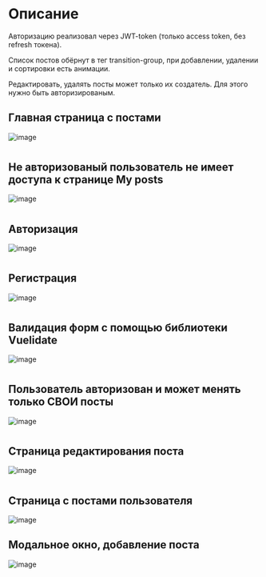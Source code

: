 # Описание
Авторизацию реализовал через JWT-token (только access token, без refresh токена).

Список постов обёрнут в тег transition-group, при добавлении, удалении и сортировки есть анимации.

Редактировать, удалять посты может только их создатель. Для этого нужно быть авторизированым.

## Главная страница с постами
![image](https://github.com/H1mka/Post-app/assets/60039557/1c769a77-4dbd-4275-9ade-fdd361dbdac6)
#

## Не авторизованый пользователь не имеет доступа к странице My posts
![image](https://github.com/H1mka/Post-app/assets/60039557/ada2bafd-7222-4f36-9613-5619c8382a99)

#

## Авторизация
![image](https://github.com/H1mka/Post-app/assets/60039557/9069cf3b-000a-4264-8034-3777bc1ff2af)
#

## Регистрация
![image](https://github.com/H1mka/Post-app/assets/60039557/b04da203-9f24-451d-86ee-65d0cca6438c)
#


## Валидация форм с помощью библиотеки Vuelidate
![image](https://github.com/H1mka/Post-app/assets/60039557/849eec9f-4090-4675-8a47-0b466cc99eea)
#

## Пользователь авторизован и может менять только СВОИ посты
![image](https://github.com/H1mka/Post-app/assets/60039557/9c734554-88c7-4802-83c1-7b7c57b68a7b)
#

## Страница редактирования поста
![image](https://github.com/H1mka/Post-app/assets/60039557/f22f66e4-215c-4fb2-95bf-cd31695e87c8)
#

## Страница с постами пользователя
![image](https://github.com/H1mka/Post-app/assets/60039557/69491ab0-0794-4243-a082-91d2aa156050)

## Модальное окно, добавление поста
![image](https://github.com/H1mka/Post-app/assets/60039557/b7461950-9a0f-49cc-a83f-34b57e422483)

